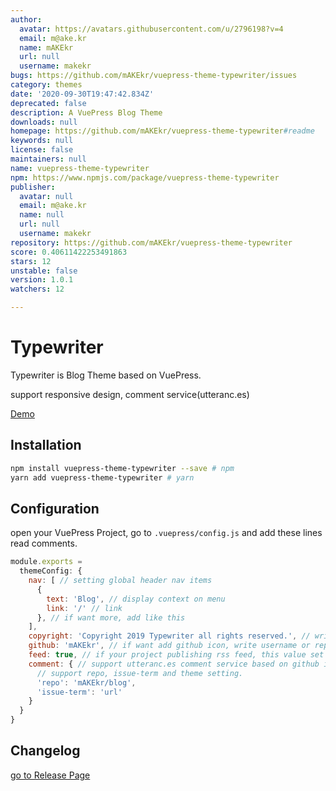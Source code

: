 ```yaml
---
author:
  avatar: https://avatars.githubusercontent.com/u/2796198?v=4
  email: m@ake.kr
  name: mAKEkr
  url: null
  username: makekr
bugs: https://github.com/mAKEkr/vuepress-theme-typewriter/issues
category: themes
date: '2020-09-30T19:47:42.834Z'
deprecated: false
description: A VuePress Blog Theme
downloads: null
homepage: https://github.com/mAKEkr/vuepress-theme-typewriter#readme
keywords: null
license: false
maintainers: null
name: vuepress-theme-typewriter
npm: https://www.npmjs.com/package/vuepress-theme-typewriter
publisher:
  avatar: null
  email: m@ake.kr
  name: null
  url: null
  username: makekr
repository: https://github.com/mAKEkr/vuepress-theme-typewriter
score: 0.40611422253491863
stars: 12
unstable: false
version: 1.0.1
watchers: 12

---
```


# Typewriter
Typewriter is Blog Theme based on VuePress.

support responsive design, comment service(utteranc.es)

[Demo](https://ake.kr/)

## Installation

``` bash
npm install vuepress-theme-typewriter --save # npm
yarn add vuepress-theme-typewriter # yarn
```

## Configuration

open your VuePress Project, go to `.vuepress/config.js` and add these lines read comments.
``` javascript
module.exports =
  themeConfig: {
    nav: [ // setting global header nav items
      {
        text: 'Blog', // display context on menu
        link: '/' // link
      }, // if want more, add like this
    ],
    copyright: 'Copyright 2019 Typewriter all rights reserved.', // write copyright on layour footer.
    github: 'mAKEkr', // if want add github icon, write username or repository id(example, mAKEkr or mAKEkr/vuepress-theme-typewriter)
    feed: true, // if your project publishing rss feed, this value set to true. add links on footer.
    comment: { // support utteranc.es comment service based on github issue. if this value(comment) dosen't exists, theme is considered unavailable for comment service.
      // support repo, issue-term and theme setting.
      'repo': 'mAKEkr/blog', 
      'issue-term': 'url'
    }
  }
}

```

## Changelog
[go to Release Page](https://github.com/mAKEkr/vuepress-theme-typewriter/releases)
